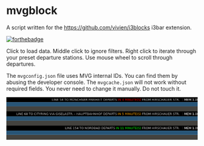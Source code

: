 # mvgblock

A script written for the https://github.com/vivien/i3blocks i3bar extension.

[![forthebadge](https://forthebadge.com/images/badges/made-with-python.svg)](https://forthebadge.com)

Click to load data.
Middle click to ignore filters.
Right click to iterate through your preset departure stations.
Use mouse wheel to scroll through departures.

The `mvgconfig.json` file uses MVG internal IDs. You can find them by abusing the developer console. The `mvgcache.json` will not work without required fields. You never need to change it manually. Do not touch it.

![mvgblock Screenshot](mvgblock-screenshot.png?raw=true)
